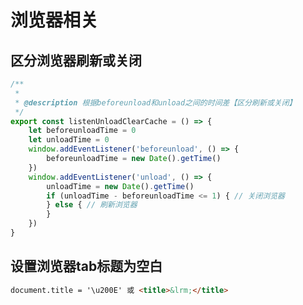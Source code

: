 # 浏览器相关
## 区分浏览器<span style="color: var(--vp-c-brand);">刷新</span>或<span style="color: var(--vp-c-red);">关闭</span>
```ts
/**
 *
 * @description 根据beforeunload和unload之间的时间差【区分刷新或关闭】
 */
export const listenUnloadClearCache = () => {
    let beforeunloadTime = 0
    let unloadTime = 0
    window.addEventListener('beforeunload', () => {
        beforeunloadTime = new Date().getTime()
    })
    window.addEventListener('unload', () => {
        unloadTime = new Date().getTime()
        if (unloadTime - beforeunloadTime <= 1) { // 关闭浏览器
        } else { // 刷新浏览器
        }
    })
}
```
## 设置浏览器tab标题为空白
```html
document.title = '\u200E' 或 <title>&lrm;</title>
```